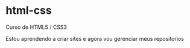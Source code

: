 # html-css
 Curso de HTML5 / CSS3

Estou aprendendo a criar sites e agora vou gerenciar meus repositorios